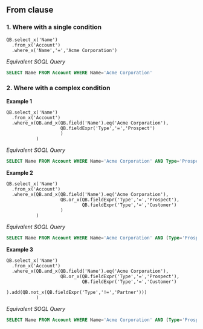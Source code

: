 ## From clause

### 1. Where with a single condition


  ```apex
  QB.select_x('Name')
    .from_x('Account')
    .where_x('Name','=','Acme Corporation')
  ```

*Equivalent SOQL Query*

  ```sql
  SELECT Name FROM Account WHERE Name='Acme Corporation'
  ```

### 2. Where with a complex condition

**Example 1**

  ```apex
  QB.select_x('Name')
    .from_x('Account')
    .where_x(QB.and_x(QB.field('Name').eq('Acme Corporation'), 
                      QB.fieldExpr('Type','=','Prospect')
                      )
             )
  ```
  
*Equivalent SOQL Query*

  ```sql
  SELECT Name FROM Account WHERE Name='Acme Corporation' AND Type='Prospect'
  ```

**Example 2**

  ```apex
  QB.select_x('Name')
    .from_x('Account')
    .where_x(QB.and_x(QB.field('Name').eq('Acme Corporation'),
                      QB.or_x(QB.fieldExpr('Type','=','Prospect'),
                              QB.fieldExpr('Type','=','Customer')
                      )
             )
  ```
  
*Equivalent SOQL Query*

  ```sql
  SELECT Name FROM Account WHERE Name='Acme Corporation' AND (Type='Prospect' OR Type='Customer')
  ```
  
**Example 3**

  ```apex
  QB.select_x('Name')
    .from_x('Account')
    .where_x(QB.and_x(QB.field('Name').eq('Acme Corporation'),
                      QB.or_x(QB.fieldExpr('Type','=','Prospect'),
                              QB.fieldExpr('Type','=','Customer')
                      ).add(QB.not_x(QB.fieldExpr('Type','!=','Partner')))
             )
  ```
  
*Equivalent SOQL Query*

  ```sql
  SELECT Name FROM Account WHERE Name='Acme Corporation' AND (Type='Prospect' OR Type='Customer' OR (NOT Type!='Partner'))
  ```

